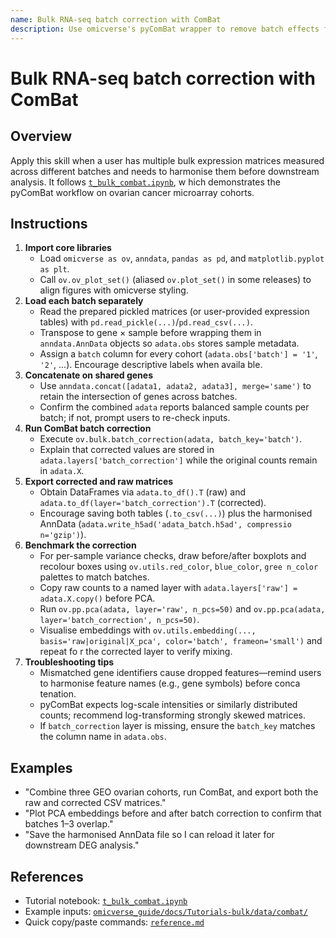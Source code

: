 ```yaml
---
name: Bulk RNA-seq batch correction with ComBat
description: Use omicverse's pyComBat wrapper to remove batch effects from merged bulk RNA-seq or microarray cohorts, export corrected matrices, and benchmark pre/post correction visualisations.
---
```


# Bulk RNA-seq batch correction with ComBat

## Overview
Apply this skill when a user has multiple bulk expression matrices measured across different batches and needs to harmonise them
 before downstream analysis. It follows [`t_bulk_combat.ipynb`](../../omicverse_guide/docs/Tutorials-bulk/t_bulk_combat.ipynb), w
hich demonstrates the pyComBat workflow on ovarian cancer microarray cohorts.

## Instructions
1. **Import core libraries**
   - Load `omicverse as ov`, `anndata`, `pandas as pd`, and `matplotlib.pyplot as plt`.
   - Call `ov.ov_plot_set()` (aliased `ov.plot_set()` in some releases) to align figures with omicverse styling.
2. **Load each batch separately**
   - Read the prepared pickled matrices (or user-provided expression tables) with `pd.read_pickle(...)`/`pd.read_csv(...)`.
   - Transpose to gene × sample before wrapping them in `anndata.AnnData` objects so `adata.obs` stores sample metadata.
   - Assign a `batch` column for every cohort (`adata.obs['batch'] = '1'`, `'2'`, ...). Encourage descriptive labels when availa
ble.
3. **Concatenate on shared genes**
   - Use `anndata.concat([adata1, adata2, adata3], merge='same')` to retain the intersection of genes across batches.
   - Confirm the combined `adata` reports balanced sample counts per batch; if not, prompt users to re-check inputs.
4. **Run ComBat batch correction**
   - Execute `ov.bulk.batch_correction(adata, batch_key='batch')`.
   - Explain that corrected values are stored in `adata.layers['batch_correction']` while the original counts remain in `adata.X`.
5. **Export corrected and raw matrices**
   - Obtain DataFrames via `adata.to_df().T` (raw) and `adata.to_df(layer='batch_correction').T` (corrected).
   - Encourage saving both tables (`.to_csv(...)`) plus the harmonised AnnData (`adata.write_h5ad('adata_batch.h5ad', compressio
n='gzip')`).
6. **Benchmark the correction**
   - For per-sample variance checks, draw before/after boxplots and recolour boxes using `ov.utils.red_color`, `blue_color`, `gree
n_color` palettes to match batches.
   - Copy raw counts to a named layer with `adata.layers['raw'] = adata.X.copy()` before PCA.
   - Run `ov.pp.pca(adata, layer='raw', n_pcs=50)` and `ov.pp.pca(adata, layer='batch_correction', n_pcs=50)`.
   - Visualise embeddings with `ov.utils.embedding(..., basis='raw|original|X_pca', color='batch', frameon='small')` and repeat fo
r the corrected layer to verify mixing.
7. **Troubleshooting tips**
   - Mismatched gene identifiers cause dropped features—remind users to harmonise feature names (e.g., gene symbols) before conca
tenation.
   - pyComBat expects log-scale intensities or similarly distributed counts; recommend log-transforming strongly skewed matrices.
   - If `batch_correction` layer is missing, ensure the `batch_key` matches the column name in `adata.obs`.

## Examples
- "Combine three GEO ovarian cohorts, run ComBat, and export both the raw and corrected CSV matrices."
- "Plot PCA embeddings before and after batch correction to confirm that batches 1–3 overlap."
- "Save the harmonised AnnData file so I can reload it later for downstream DEG analysis."

## References
- Tutorial notebook: [`t_bulk_combat.ipynb`](../../omicverse_guide/docs/Tutorials-bulk/t_bulk_combat.ipynb)
- Example inputs: [`omicverse_guide/docs/Tutorials-bulk/data/combat/`](../../omicverse_guide/docs/Tutorials-bulk/data/combat/)
- Quick copy/paste commands: [`reference.md`](reference.md)
